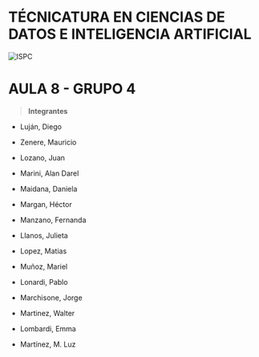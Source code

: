 # TÉCNICATURA EN CIENCIAS DE DATOS E INTELIGENCIA ARTIFICIAL

![ISPC](http://drive.google.com/uc?export=view&id=1WQ7jzUPaGrOdj6j1RrliZpUp2aXIZyQr)



# **AULA 8 - GRUPO 4**

> **Integrantes**

* Luján, Diego

* Zenere, Mauricio

* Lozano, Juan

* Marini, Alan Darel

* Maidana, Daniela

* Margan, Héctor

* Manzano, Fernanda

* Llanos, Julieta

* Lopez, Matias

* Muñoz, Mariel

* Lonardi, Pablo

* Marchisone, Jorge

* Martinez, Walter

* Lombardi, Emma

* Martínez, M. Luz
